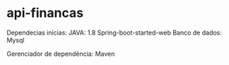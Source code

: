 # api-financas



Dependecias inicias:
  JAVA: 1.8
  Spring-boot-started-web
  Banco de dados: Mysql
 
Gerenciador de dependência: Maven
  
